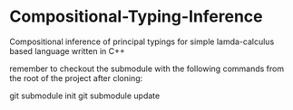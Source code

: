 Compositional-Typing-Inference
==============================

Compositional inference of principal typings for simple lamda-calculus based language written in C++

remember to checkout the submodule with the following commands from the root of the project after cloning:

git submodule init
git submodule update
